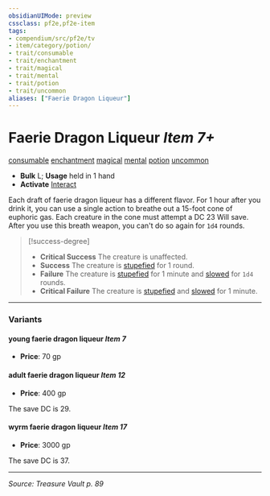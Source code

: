 ```yaml
---
obsidianUIMode: preview
cssclass: pf2e,pf2e-item
tags:
- compendium/src/pf2e/tv
- item/category/potion/
- trait/consumable
- trait/enchantment
- trait/magical
- trait/mental
- trait/potion
- trait/uncommon
aliases: ["Faerie Dragon Liqueur"]
---
```

# Faerie Dragon Liqueur *Item 7+*  
[consumable](consumable.md "Consumable Item Trait")  [enchantment](enchantment.md "Enchantment School Trait")  [magical](magical.md "Magical Item Trait")  [mental](mental.md "Mental Effect Trait")  [potion](potion.md "Potion Item Trait")  [uncommon](uncommon.md "Uncommon Rarity Trait")  

- **Bulk** L; **Usage** held in 1 hand
- **Activate** [Interact](interact.md)

Each draft of faerie dragon liqueur has a different flavor. For 1 hour after you drink it, you can use a single action to breathe out a 15-foot cone of euphoric gas. Each creature in the cone must attempt a DC 23 Will save. After you use this breath weapon, you can't do so again for `1d4` rounds.

> [!success-degree] 
> - **Critical Success** The creature is unaffected.
> - **Success** The creature is [stupefied](conditions.md#Stupefied) for 1 round.
> - **Failure** The creature is [stupefied](conditions.md#Stupefied) for 1 minute and [slowed](conditions.md#Slowed) for `1d4` rounds.
> - **Critical Failure** The creature is [stupefied](conditions.md#Stupefied) and [slowed](conditions.md#Slowed) for 1 minute.

---

### Variants

#### young faerie dragon liqueur *Item 7*

- **Price**: 70 gp

#### adult faerie dragon liqueur *Item 12*

- **Price**: 400 gp

The save DC is 29.

#### wyrm faerie dragon liqueur *Item 17*

- **Price**: 3000 gp

The save DC is 37.

---
*Source: Treasure Vault p. 89*